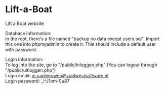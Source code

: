 # Lift-a-Boat
 Lift a Boat website
 
 Database information:\
 In the root, there's a file named "backup no data except users.sql". Import this one into phpmyadmin to create it. This should include a default user with password.
 
 Login information:\
 To log into the site, go to "/public/inloggen.php" (You can logout through "/public/uitloggen.php")\
 Login email: m.vanleeuwen@zuidwestsoftware.nl\
 Login password: _i^J1om-9u87
